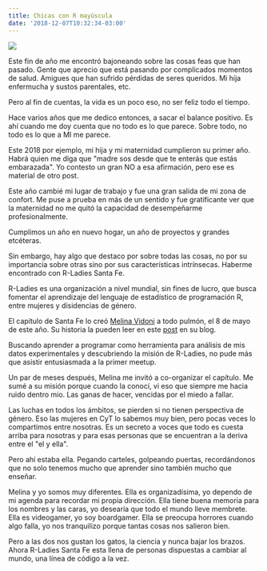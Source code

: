 ```yaml
---
title: Chicas con R mayúscula
date: '2018-12-07T10:32:34-03:00'
---
```

![](/img/blog/logomini.jpg)

Este fin de año me encontró bajoneando sobre las cosas feas que han pasado. Gente que aprecio que está pasando por complicados momentos de salud. Amigues que han sufrido pérdidas de seres queridos. Mi hija enfermucha y sustos parentales, etc.

Pero al fin de cuentas, la vida es un poco eso, no ser feliz todo el tiempo.

Hace varios años que me dedico entonces, a sacar el balance positivo. Es ahí cuando me doy cuenta que no todo es lo que parece. Sobre todo, no todo es lo que a MI me parece.

Este 2018 por ejemplo, mi hija y mi maternidad cumplieron su primer año. Habrá quien me diga que "madre sos desde que te enterás que estás embarazada". Yo contesto un gran NO a esa afirmación, pero ese es material de otro post.

Este año cambié mi lugar de trabajo y fue una gran salida de mi zona de confort. Me puse a prueba en más de un sentido y fue gratificante ver que la maternidad no me quitó la capacidad de desempeñarme profesionalmente.

Cumplimos un año en nuevo hogar, un año de proyectos y grandes etcéteras.

Sin embargo, hay algo que destaco por sobre todas las cosas, no por su importancia sobre otras sino por sus características intrínsecas. Haberme encontrado con R-Ladies Santa Fe.

R-Ladies es una organización a nivel mundial, sin fines de lucro, que busca fomentar el aprendizaje del lenguaje de estadístico de programación R, entre mujeres y disidencias de género. 

El capítulo de Santa Fe lo creó [Melina Vidoni](https://melvidoni.rbind.io/) a todo pulmón, el 8 de mayo de este año. Su historia la pueden leer en este [post](https://melvidoni.rbind.io/post/rladies-santa-fe-2018/) en su blog.

Buscando aprender a programar como herramienta para análisis de mis datos experimentales y descubriendo la misión de R-Ladies, no pude más que asistir entusiasmada a la primer meetup.

Un par de meses después, Melina me invitó a co-organizar el capítulo. Me sumé a su misión porque cuando la conocí, vi eso que siempre me hacia ruido dentro mio. Las ganas de hacer, vencidas por el miedo a fallar. 

Las luchas en todos los ámbitos, se pierden si no tienen perspectiva de género. Eso las mujeres en CyT lo sabemos muy bien, pero pocas veces lo compartimos entre nosotras. Es un secreto a voces que todo es cuesta arriba para nosotras y para esas personas que se encuentran a la deriva entre el "el y ella".

Pero ahí estaba ella. Pegando carteles, golpeando puertas, recordándonos que no solo tenemos mucho que aprender sino también mucho que enseñar.

Melina y yo somos muy diferentes. Ella es organizadísima, yo dependo de mi agenda para recordar mi propia dirección. Ella tiene buena memoria para los nombres y las caras, yo desearía que todo el mundo lleve membrete. Ella es videogamer, yo soy boardgamer. Ella se preocupa horrores cuando algo falla, yo nos tranquilizo porque tantas cosas nos salieron bien.

Pero a las dos nos gustan los gatos, la ciencia y nunca bajar los brazos. Ahora R-Ladies Santa Fe esta llena de personas dispuestas a cambiar al mundo, una línea de código a la vez.
